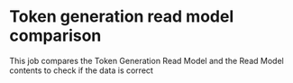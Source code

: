 # Token generation read model comparison

This job compares the Token Generation Read Model and the Read Model contents to check if the data is correct
